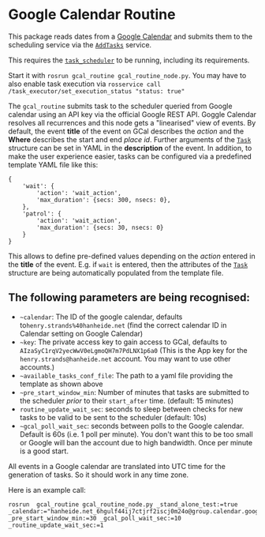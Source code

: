 # Google Calendar Routine

This package reads dates from a [Google Calendar](google.com/calendar/) and submits them to the scheduling service via the [`AddTasks`](https://github.com/strands-project/strands_executive/blob/hydro-devel/strands_executive_msgs/srv/AddTasks.srv) service. 

This requires the [`task_scheduler`](https://github.com/strands-project/strands_executive#running-scheduled-patrols) to be running, including its requirements. 

Start it with `rosrun gcal_routine gcal_routine_node.py`. You may have to also enable task execution via `rosservice call /task_executor/set_execution_status "status: true"`

The `gcal_routine` submits task to the scheduler queried from Google calendar using an API key via the official Google REST API. Goggle Calendar resolves all recurrences and this node gets a "linearised" view of events. By default, the event **title** of the event on GCal describes the *action* and the **Where** describes the start and end *place id*. Further arguments of the [`Task`](https://github.com/strands-project/strands_executive/blob/hydro-devel/strands_executive_msgs/msg/Task.msg) structure can be set in YAML in the **description** of the event. 
In addition, to make the user experience easier, tasks can be configured via a predefined template YAML file like this:

```
{
    'wait': {
        'action': 'wait_action',
        'max_duration': {secs: 300, nsecs: 0},
    },
    'patrol': {
        'action': 'wait_action',
        'max_duration': {secs: 30, nsecs: 0}
    }
}
```

This allows to define pre-defined values depending on the *action* entered in the **title** of the event. E.g. if `wait` is entered, then the attributes of the [`Task`](https://github.com/strands-project/strands_executive/blob/hydro-devel/strands_executive_msgs/msg/Task.msg) structure are being automatically populated from the template file.

## The following parameters are being recognised:
* `~calendar`: The ID of the google calendar, defaults to`henry.strands%40hanheide.net` (find the correct calendar ID in Calendar setting on Google Calendar)
* `~key`: The private access key to gain access to GCal, defaults to `AIzaSyC1rqV2yecWwV0eLgmoQH7m7PdLNX1p6a0` (This is the App key for the `henry.strands@hanheide.net` account. You may want to use other accounts.)
* `~available_tasks_conf_file`: The path to a yaml file providing the template as shown above
* `~pre_start_window_min`: Number of minutes that tasks are submitted to the scheduler *prior* to their `start_after` time. (default: 15 minutes)
* `routine_update_wait_sec`: seconds to sleep between checks for new tasks to be valid to be sent to the scheduler (default: 10s)
* `~gcal_poll_wait_sec`: seconds between polls to the Google calendar. Default is 60s (i.e. 1 poll per minute). You don't want this to be too small or Google will ban the account due to high bandwidth. Once per minute is a good start.


All events in a Google calendar are translated into UTC time for the generation of tasks. So it should work in any time zone. 

Here is an example call:

```
rosrun  gcal_routine gcal_routine_node.py _stand_alone_test:=true _calendar:="hanheide.net_6hgulf44ij7ctjrf2iscj0m24o@group.calendar.google.com" _pre_start_window_min:=30 _gcal_poll_wait_sec:=10 _routine_update_wait_sec:=1
```